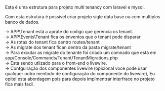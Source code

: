 

Esta é uma estrutura para projeto multi tenancy com laravel e mysql.

Com esta estrutura é possivel criar projeto sigle data base ou com multiplos banco de dados.

-> APP\Tenant está a aprate do codigo que gerencia os tenant.<br>
-> APP\Events\Tenant fica os enventos que o tenant pode disparar<br>
-> As rotas do tenant fica dentro routes/tenant<br>
-> As migrate dos tenant fican dentro da pasta migrate/tenant<br>
-> Para excutar as migrate do tenante foi criado um comnado que está em app/Console/Commands/Tenant/TenantMigrations.php <br>
-> Esta sendo utlizado para o front-end o livewire.<br>
-> Confguiração dos componentes livewire (opicional voce pode usar qualquer outro mentodo de configuração do componente do livewire), Eu opitei esta abordagem pois para depois implmentrar interfrace no projeto fica mais facil.<br>
